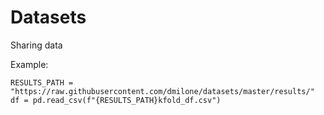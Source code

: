 # Datasets
Sharing data

Example:
```
RESULTS_PATH = "https://raw.githubusercontent.com/dmilone/datasets/master/results/"
df = pd.read_csv(f"{RESULTS_PATH}kfold_df.csv")
```